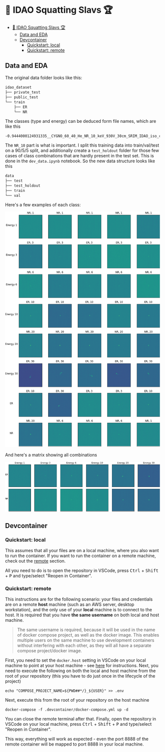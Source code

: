 # 🥇 IDAO Squatting Slavs 🏆

- [🥇 IDAO Squatting Slavs 🏆](#-idao-squatting-slavs-)
  - [Data and EDA](#data-and-eda)
  - [Devcontainer](#devcontainer)
    - [Quickstart: local](#quickstart-local)
    - [Quickstart: remote](#quickstart-remote)


## Data and EDA

The original data folder looks like this:

```
idao_dataset
├── private_test
├── public_test
└── train
    ├── ER
    └── NR
```

The classes (type and energy) can be deduced form file names, which are like this

```
-0.9444000124931335__CYGNO_60_40_He_NR_10_keV_930V_30cm_SRIM_IDAO_iso_crop_hist_pic_run4_ev0;1.png
```

The `NR_10` part is what is important. I split this training data into train/val/test on a 90/5/5 split, and additionally create a `test_holdout` folder for those few cases of class combinations that are hardly present in the test set. This is done in the `dev_data.ipynb` notebook. So the new data structure looks like this

```
data
├── test
├── test_holdout
├── train
└── val
```

Here's a few examples of each class:

![Classes](_assets/classes.png)

And here's a matrix showing all combinations

![Class combinations](_assets/comb_classes.png)



## Devcontainer

### Quickstart: local

This assumes that all your files are on a local machine, where you also want to run the container. If you want to run the container on a remote machine, check out the [remote](#quickstart-remote) section.

All you need to do is to open the repository in VSCode, press <kbd>Ctrl</kbd> + <kbd>Shift</kbd> + <kbd>P</kbd> and type/select "Reopen in Container".

### Quickstart: remote

This instructions are for the following scenario: your files and credentials are on a remote **host** machine (such as an AWS server, desktop workstation), and the only use of your **local** machine is to connect to the host. It is required that you have **the same username** on both local and host machine.

> The same username is required, because it will be used in the name of docker compose project, as well as the docker image. This enables multiple users on the same machine to use development containers without interfering with each other, as they will all have a separate compose project/docker image.

First, you need to set the `docker.host` setting in VSCode on your local machine to point at your host machine - see [here](https://code.visualstudio.com/docs/remote/containers-advanced#_a-basic-remote-example) for instructions. Next, you need to execute the following on both the local and host machine from the root of your repository (this you have to do just once in the lifecycle of the project)

```
echo "COMPOSE_PROJECT_NAME=${PWD##*/}_${USER}" >> .env 
```

Next, execute this from the root of your repository on the host machine

``` 
docker-compose -f .devcontainer/docker-compose.yml up -d
```

You can close the remote terminal after that. Finally, open the repository in VSCode on your local machine, press <kbd>Ctrl</kbd> + <kbd>Shift</kbd> + <kbd>P</kbd> and type/select "Reopen in Container".

This way, everything will work as expected - even the port 8888 of the remote container will be mapped to port 8888 in your local machine.

